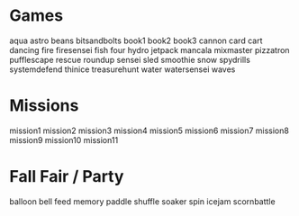# Games
aqua
astro
beans
bitsandbolts
book1
book2
book3
cannon
card
cart
dancing
fire
firesensei
fish
four
hydro
jetpack
mancala
mixmaster
pizzatron
pufflescape
rescue
roundup
sensei
sled
smoothie
snow
spydrills
systemdefend
thinice
treasurehunt
water
watersensei
waves

# Missions
mission1
mission2
mission3
mission4
mission5
mission6
mission7
mission8
mission9
mission10
mission11

# Fall Fair / Party
balloon
bell
feed
memory
paddle
shuffle
soaker
spin
icejam
scornbattle